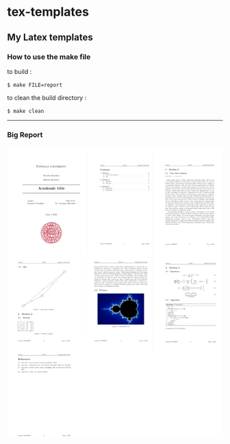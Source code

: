 # tex-templates
## My Latex templates

### How to use the make file

to build : 
```
$ make FILE=report 
```

to clean the build directory : 

```
$ make clean
```
-----------------------------

### Big Report

![big report illustration](images/big_report_illustration.png)


